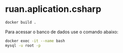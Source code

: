 # ruan.aplication.csharp

```bash
docker build .
```

Para acessar o banco de dados use o comando abaixo:

```bash
docker exec -it --name bash
mysql -u root -p
```
